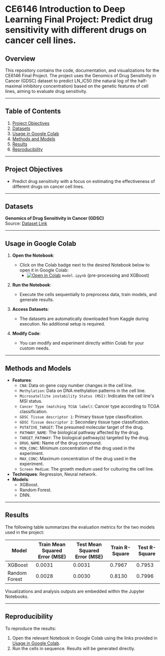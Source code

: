 # CE6146 Introduction to Deep Learning Final Project: Predict drug sensitivity with different drugs on cancer cell lines.

## Overview
This repository contains the code, documentation, and visualizations for the CE6146 Final Project. The project uses the Genomics of Drug Sensitivity in Cancer (GDSC) dataset to predict LN_IC50 (the natural log of the half-maximal inhibitory concentration) based on the genetic features of cell lines, aiming to evaluate drug sensitivity.

---

## Table of Contents
1. [Project Objectives](#project-objectives)
2. [Datasets](#datasets)
3. [Usage in Google Colab](#usage-in-google-colab)
5. [Methods and Models](#methods-and-models)
6. [Results](#results)
7. [Reproducibility](#reproducibility)

---

## Project Objectives
- Predict drug sensitivity with a focus on estimating the effectiveness of different drugs on cancer cell lines.

---

## Datasets

**Genomics of Drug Sensitivity in Cancer (GDSC)**  
Source: [Dataset Link](https://www.kaggle.com/datasets/samiraalipour/genomics-of-drug-sensitivity-in-cancer-gdsc)

---

## Usage in Google Colab
1. **Open the Notebook**:
   - Click on the Colab badge next to the desired Notebook below to open it in Google Colab:
     - [![Open in Colab](https://colab.research.google.com/assets/colab-badge.svg)](https://colab.research.google.com/github/rex0988476/GDSC-Final-Project/blob/main/model.ipynb) `model.ipynb` (pre-processing and XGBoost)

2. **Run the Notebook**:
   - Execute the cells sequentially to preprocess data, train models, and generate results.

3. **Access Datasets**:
   - The datasets are automatically downloaded from Kaggle during execution. No additional setup is required.

4. **Modify Code**:
   - You can modify and experiment directly within Colab for your custom needs.

---

## Methods and Models
- **Features**:
  - `CNA`: Data on gene copy number changes in the cell line.
  - `Methylation`: Data on DNA methylation patterns in the cell line.
  - `Microsatellite instability Status (MSI)`: Indicates the cell line's MSI status.
  - `Cancer Type (matching TCGA label)`: Cancer type according to TCGA classification.
  - `GDSC Tissue descriptor 1`: Primary tissue type classification.
  - `GDSC Tissue descriptor 2`: Secondary tissue type classification.
  - `PUTATIVE_TARGET`: The presumed molecular target of the drug.
  - `PATHWAY_NAME`: The biological pathway affected by the drug.
  - `TARGET_PATHWAY`: The biological pathway(s) targeted by the drug.
  - `DRUG_NAME`: Name of the drug compound.
  - `MIN_CONC`: Minimum concentration of the drug used in the experiment.
  - `MAX_CONC`: Maximum concentration of the drug used in the experiment.
  - `Screen Medium`: The growth medium used for culturing the cell line.
- **Techniques**: Regression, Neural network.
- **Models**:
  - XGBoost.
  - Random Forest.
  - DNN.
---

## Results
The following table summarizes the evaluation metrics for the two models used in the project:

| Model | Train Mean Squared Error (MSE) | Test Mean Squared Error (MSE) | Train R-Square | Test R-Square |
|-|-|-|-|-|
| XGBoost | 0.0031 | 0.0031 | 0.7967 | 0.7953 |
| Random Forest | 0.0028 | 0.0030 | 0.8130 | 0.7996 |

Visualizations and analysis outputs are embedded within the Jupyter Notebooks.

---

## Reproducibility
To reproduce the results:
1. Open the relevant Notebook in Google Colab using the links provided in [Usage in Google Colab](#usage-in-google-colab).
2. Run the cells in sequence. Results will be generated directly.
